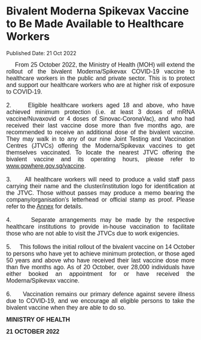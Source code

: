 <html>
    <meta http-equiv="Content-Type" content="text/html; charset=utf-8"/>
    <meta charset="utf-8"/>
    <title>Bivalent Moderna Spikevax Vaccine to Be Made Available to Healthcare Workers</title>
    <body><h1>Bivalent Moderna Spikevax Vaccine to Be Made Available to Healthcare Workers</h1>
    <p>Published Date: 21 Oct 2022</p> <p style="text-align: justify;"><span style="font-family: Arial; font-size: 16px;">&nbsp; &nbsp; &nbsp;From 25 October 2022, the Ministry of Health (MOH) will extend the rollout of the bivalent Moderna/Spikevax COVID-19 vaccine to healthcare workers in the public and private sector. This is to protect and support our healthcare workers who are at higher risk of exposure to COVID-19.<br><br>2.&nbsp; &nbsp; &nbsp;</span><span style="font-family: Arial; font-size: 16px;">Eligible healthcare workers aged 18 and above, who have achieved minimum protection (i.e. at least 3 doses of mRNA vaccine/Nuvaxovid or 4 doses of Sinovac-CoronaVac), and who had received their last vaccine dose more than five months ago, are recommended to receive an additional dose of the bivalent vaccine. They may walk in to any of our nine Joint Testing and Vaccination Centres (JTVCs) offering the Moderna/Spikevax vaccines to get themselves vaccinated. To locate the nearest JTVC offering the bivalent vaccine and its operating hours, please refer to </span><a href="https://www.gowhere.gov.sg/vaccine" style="font-family: Arial; font-size: 16px;">www.gowhere.gov.sg/vaccine</a><span style="font-family: Arial; font-size: 16px;">.<br><br>3.&nbsp; &nbsp; &nbsp;</span><span style="font-family: Arial; font-size: 16px;">All healthcare workers will need to produce a valid staff pass carrying their name and the cluster/institution logo for identification at the JTVC. Those without passes may produce a memo bearing the company/organisation’s letterhead or official stamp as proof. Please refer to the <a href="/docs/librariesprovider5/default-document-library/annex---21-oct-202270927962626043f4b98815103acf68fa.pdf?sfvrsn=7f23a6c_0"></a><a href="/docs/librariesprovider5/default-document-library/annex---21-oct-202270927962626043f4b98815103acf68fa.pdf?sfvrsn=7f23a6c_0" title="Annex - 21 Oct 2022">Annex</a>&nbsp;for details.<br><br>4.&nbsp; &nbsp; &nbsp;</span><span style="font-family: Arial; font-size: 16px;">Separate arrangements may be made by the respective healthcare institutions to provide in-house vaccination to facilitate those who are not able to visit the JTVCs due to work exigencies.<br><br>5.&nbsp; &nbsp; &nbsp;</span><span style="font-family: Arial; font-size: 16px;">This follows the initial rollout of the bivalent vaccine on 14 October to persons who have yet to achieve minimum protection, or those aged 50 years and above who have received their last vaccine dose more than five months ago. As of 20 October, over 28,000 individuals have either booked an appointment for or have received the Moderna/Spikevax vaccine.<br><br>6.&nbsp; &nbsp; &nbsp;</span><span style="font-family: Arial; font-size: 16px;">Vaccination remains our primary defence against severe illness due to COVID-19, and we encourage all eligible persons to take the bivalent vaccine when they are able to do so.</span></p> <p style="text-align: justify;"><strong style="font-family: Arial; font-size: 16px;">MINISTRY OF HEALTH</strong><br></p> <div style="text-align: justify;"> <p><span style="font-family: Arial; font-size: 16px;"><strong>21 OCTOBER 2022</strong></span></p> <p><span style="font-family: Arial; font-size: 16px;"><strong>&nbsp;</strong></span></p> </div> <p style="text-align: justify;"><span style="font-family: Arial; font-size: 16px;">&nbsp;</span></p></body>
</html>